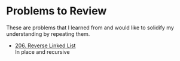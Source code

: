 # Problems to Review

These are problems that I learned from and would like to solidify my understanding by repeating them.

* [206. Reverse Linked List](https://leetcode.com/problems/reverse-linked-list) \
In place and recursive
